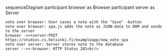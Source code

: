 sequenceDiagram
	participant browser as Browser
	participant server as Server

	note over browser: User saves a note with the "Save" -button
	note over browser: spa.js adds the note as JSON-data to DOM and sends to the server
	browser ->>+server:POST https://studies.cs.helsinki.fi/exampleapp/new_note_spa
	note over server: Server stores note to the database
	server -->>-browser: HTTP Status 201<br/>
	